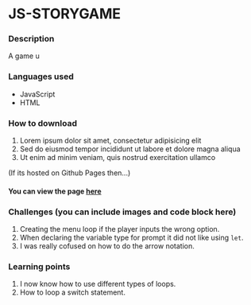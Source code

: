 # JS-STORYGAME
### Description
A game u

### Languages used
* JavaScript
* HTML

### How to download
1. Lorem ipsum dolor sit amet, consectetur adipisicing elit
2. Sed do eiusmod tempor incididunt ut labore et dolore magna aliqua
3. Ut enim ad minim veniam, quis nostrud exercitation ullamco

(If its hosted on Github Pages then...)
#### You can view the page [here]()

### Challenges (you can include images and code block here)
1. Creating the menu loop if the player inputs the wrong option.
2. When declaring the variable type for prompt it did not like using `let`.
3. I was really cofused on how to do the arrow notation.

### Learning points
1. I now know how to use different types of loops. 
2. How to loop a switch statement.